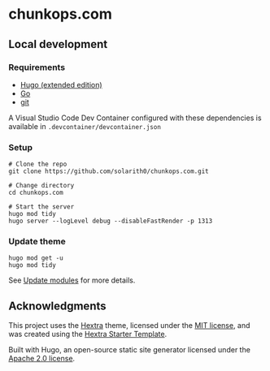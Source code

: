 # chunkops.com

## Local development

### Requirements
- [Hugo (extended edition)](https://gohugo.io/getting-started/installing/)
- [Go](https://golang.org/doc/install)
- [git](https://git-scm.com)

A Visual Studio Code Dev Container configured with these dependencies is available in `.devcontainer/devcontainer.json`


### Setup

```shell
# Clone the repo
git clone https://github.com/solarith0/chunkops.com.git

# Change directory
cd chunkops.com

# Start the server
hugo mod tidy
hugo server --logLevel debug --disableFastRender -p 1313
```

### Update theme

```shell
hugo mod get -u
hugo mod tidy
```

See [Update modules](https://gohugo.io/hugo-modules/use-modules/#update-modules) for more details.

## Acknowledgments

This project uses the [Hextra](https://github.com/imfing/hextra) theme, licensed under the [MIT license](https://opensource.org/licenses/MIT), and was created using the [Hextra Starter Template](https://github.com/imfing/hextra-starter-template).

Built with Hugo, an open-source static site generator licensed under the [Apache 2.0 license](https://opensource.org/license/apache-2-0).
